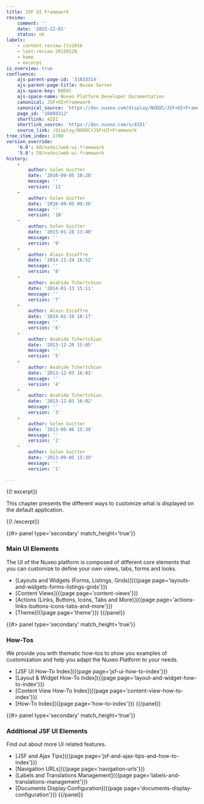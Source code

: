 ```yaml
---
title: JSF UI Framework
review:
    comment: ''
    date: '2015-12-01'
    status: ok
labels:
    - content-review-lts2016
    - last-review-20150128
    - home
    - excerpt
is_overview: true
confluence:
    ajs-parent-page-id: '31033314'
    ajs-parent-page-title: Nuxeo Server
    ajs-space-key: NXDOC
    ajs-space-name: Nuxeo Platform Developer Documentation
    canonical: JSF+UI+Framework
    canonical_source: 'https://doc.nuxeo.com/display/NXDOC/JSF+UI+Framework'
    page_id: '16089312'
    shortlink: 4ID1
    shortlink_source: 'https://doc.nuxeo.com/x/4ID1'
    source_link: /display/NXDOC/JSF+UI+Framework
tree_item_index: 1700
version_override:
    '6.0': 60/nxdoc/web-ui-framework
    '5.8': 58/nxdoc/web-ui-framework
history:
    -
        author: Solen Guitter
        date: '2016-09-05 10:28'
        message: ''
        version: '11'
    -
        author: Solen Guitter
        date: '2016-09-05 09:36'
        message: ''
        version: '10'
    -
        author: Solen Guitter
        date: '2015-01-28 13:40'
        message: ''
        version: '9'
    -
        author: Alain Escaffre
        date: '2014-11-24 16:52'
        message: ''
        version: '8'
    -
        author: Anahide Tchertchian
        date: '2014-01-13 15:11'
        message: ''
        version: '7'
    -
        author: Alain Escaffre
        date: '2014-01-10 18:17'
        message: ''
        version: '6'
    -
        author: Anahide Tchertchian
        date: '2013-12-20 15:05'
        message: ''
        version: '5'
    -
        author: Anahide Tchertchian
        date: '2013-12-03 16:03'
        message: ''
        version: '4'
    -
        author: Anahide Tchertchian
        date: '2013-12-03 16:02'
        message: ''
        version: '3'
    -
        author: Solen Guitter
        date: '2013-09-06 15:39'
        message: ''
        version: '2'
    -
        author: Solen Guitter
        date: '2013-09-05 15:39'
        message: ''
        version: '1'

---
```

{{! excerpt}}

This chapter presents the different ways to customize what is displayed on the default application.

{{! /excerpt}}
<div class="row" data-equalizer data-equalize-on="medium"><div class="column medium-6">{{#> panel type='secondary' match_height='true'}}

### Main UI Elements

The UI of the Nuxeo platform is composed of different core elements that you can customize to define your own views, tabs, forms and looks.

- [Layouts and Widgets (Forms, Listings, Grids)]({{page page='layouts-and-widgets-forms-listings-grids'}})
- [Content Views]({{page page='content-views'}})
- [Actions (Links, Buttons, Icons, Tabs and More)]({{page page='actions-links-buttons-icons-tabs-and-more'}})
- [Theme]({{page page='theme'}})
{{/panel}}</div><div class="column medium-6">{{#> panel type='secondary' match_height='true'}}

### How-Tos

We provide you with thematic how-tos to show you examples of customization and help you adapt the Nuxeo Platform to your needs.

- [JSF UI How-To Index]({{page page='jsf-ui-how-to-index'}})
- [Layout & Widget How-To Index]({{page page='layout-and-widget-how-to-index'}})
- [Content View How-To Index]({{page page='content-view-how-to-index'}})
- [How-To Index]({{page page='how-to-index'}})
{{/panel}}</div></div><div class="row" data-equalizer data-equalize-on="medium"><div class="column medium-6">{{#> panel type='secondary' match_height='true'}}

### Additional JSF UI Elements

Find out about more UI related features.

- [JSF and Ajax Tips]({{page page='jsf-and-ajax-tips-and-how-to-index'}})
- [Navigation URLs]({{page page='navigation-urls'}})
- [Labels and Translations Management]({{page page='labels-and-translations-management'}})
- [Documents Display Configuration]({{page page='documents-display-configuration'}})
{{/panel}}</div><div class="column medium-6">

</div></div>
